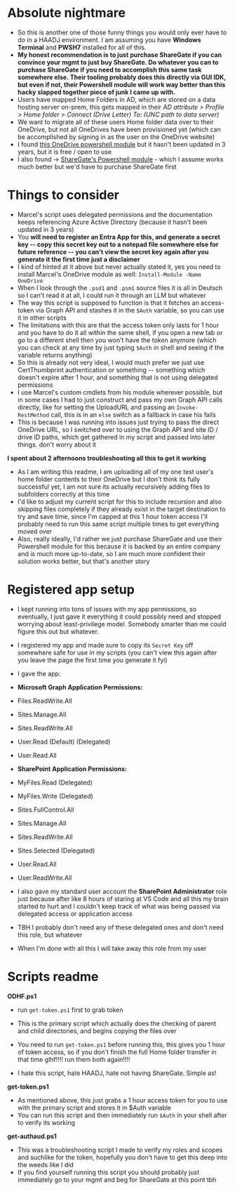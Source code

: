 # Absolute nightmare

* So this is another one of those funny things you would only ever have to do in a HAADJ environment. I am assuming you have **Windows Terminal** and **PWSH7** installed for all of this.
* **My honest recommendation is to just purchase ShareGate if you can convince your mgmt to just buy ShareGate. Do whatever you can to purchase ShareGate if you need to accomplish this same task somewhere else. Their tooling probably does this directly via GUI IDK, but even if not, their Powershell module will work way better than this hacky slapped together piece of junk I came up with.**
* Users have mapped Home Folders in AD, which are stored on a data hosting server on-prem, this gets mapped in their *AD attribute > Profile > Home folder > Connect (Drive Letter) To: (UNC path to data server)*
* We want to migrate all of these users Home folder data over to their OneDrive, but not all OneDrives have been provisioned yet (which can be accomplished by signing in as the user on the OneDrive website)
* I found [this OneDrive powershell module](https://github.com/MarcelMeurer/PowerShellGallery-OneDrive) but it hasn't been updated in 3 years, but it is free / open to use
* I also found -> [ShareGate's Powershell module](https://help.sharegate.com/en/articles/10236381-migrate-onedrive-for-business-to-onedrive-for-business-with-powershell) - which I assume works much better but we'd have to purchase ShareGate first

# Things to consider

* Marcel's script uses delegated permissions and the documentation keeps referencing Azure Active Directory (because it hasn't been updated in 3 years)
* You **will need to register an Entra App for this, and generate a secret key -- copy this secret key out to a notepad file somewhere else for future reference -- you can't view the secret key again after you generate it the first time just a disclaimer**
* I kind of hinted at it above but never actually stated it, yes you need to install Marcel's OneDrive module as well: `Install-Module -Name OneDrive`
* When I look through the `.psd1` and `.psm1` source files it is all in Deutsch so I can't read it at all, I could run it through an LLM but whatever
* The way this script is supposed to function is that it fetches an access-token via Graph API and stashes it in the `$Auth` variable, so you can use it in other scripts
* The limitations with this are that the access token only lasts for 1 hour and you have to do it all within the same shell, if you open a new tab or go to a different shell then you won't have the token anymore (which you can check at any time by just typing `$Auth` in shell and seeing if the variable returns anything)
* So this is already not very ideal, I would much prefer we just use CertThumbprint authentication or something -- something which doesn't expire after 1 hour, and something that is not using delegated permissions
* I use Marcel's custom cmdlets from his module wherever possible, but in some cases I had to just construct and pass my own Graph API calls directly, like for setting the UploadURL and passing an `Invoke-RestMethod` call, this is in an `else` switch as a fallback in case his fails
* This is because I was running into issues just trying to pass the direct OneDrive URL, so I switched over to using the Graph API and site ID / drive ID paths, which get gathered in my script and passed into later things. don't worry about it

**I spent about 2 afternoons troubleshooting all this to get it working**

* As I am writing this readme, I am uploading all of my one test user's home folder contents to their OneDrive but I don't think its fully successful yet, I am not sure its actually recursively adding files to subfolders correctly at this time
* I'd like to adjust my current script for this to include recursion and also skipping files completely if they already exist in the target destination to try and save time, since I'm capped at this 1 hour token access I'll probably need to run this same script multiple times to get everything moved over
* Also, really ideally, I'd rather we just purchase ShareGate and use their Powershell module for this because it is backed by an entire company and is much more up-to-date, so I am much more confident their solution works better, but that's another story

# Registered app setup

* I kept running into tons of issues with my app permissions, so eventually, I just gave it everything it could possibly need and stopped worrying about least-privilege model. Somebody smarter than me could figure this out but whatever.
* I registered my app and made sure to copy its `Secret Key` off somewhere safe for use in my scripts (you can't view this again after you leave the page the first time you generate it fyi)
* I gave the app:
* **Microsoft Graph Application Permissions:**
* Files.ReadWrite.All
* Sites.Manage.All
* Sites.ReadWrite.All
* User.Read (Default) (Delegated)
* User.Read.All
* **SharePoint Application Permissions:**
* MyFiles.Read (Delegated)
* MyFiles.Write (Delegated)
* Sites.FullControl.All
* Sites.Manage.All
* Sites.ReadWrite.All
* Sites.Selected (Delegated)
* User.Read.All
* User.ReadWrite.All

* I also gave my standard user account the **SharePoint Administrator** role just because after like 8 hours of staring at VS Code and all this my brain started to hurt and I couldn't keep track of what was being passed via delegated access or application access
* TBH I probably don't need any of these delegated ones and don't need this role, but whatever
* When I'm done with all this I will take away this role from my user

# Scripts readme

**ODHF.ps1**
* run `get-token.ps1` first to grab token

* This is the primary script which actually does the checking of parent and child directories, and begins copying the files over
* You need to run `get-token.ps1` before running this, this gives you 1 hour of token access, so if you don't finish the full Home folder transfer in that time glhf!!!! run them both again!!!!
* I hate this script, hate HAADJ, hate not having ShareGate. Simple as!

**get-token.ps1**
* As mentioned above, this just grabs a 1 hour access token for you to use with the primary script and stores it in $Auth variable
* You can run this script and then immediately run `$Auth` in your shell after to verify its working

**get-authaud.ps1**
* This was a troubleshooting script I made to verify my roles and scopes and suchlike for the token, hopefully you don't have to get this deep into the weeds like I did
* If you find yourself running this script you should probably just immediately go to your mgmt and beg for ShareGate at this point tbh
